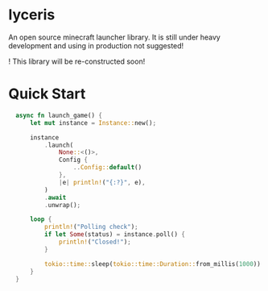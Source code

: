 # lyceris
An open source minecraft launcher library. 
It is still under heavy development and using in production not suggested!

! This library will be re-constructed soon!

# Quick Start
```rust
  async fn launch_game() {
      let mut instance = Instance::new();

      instance
          .launch(
              None::<()>,
              Config {
                  ..Config::default()
              },
              |e| println!("{:?}", e),
          )
          .await
          .unwrap();

      loop {
          println!("Polling check");
          if let Some(status) = instance.poll() {
              println!("Closed!");
          }

          tokio::time::sleep(tokio::time::Duration::from_millis(1000)).await;
      }
  }
```
